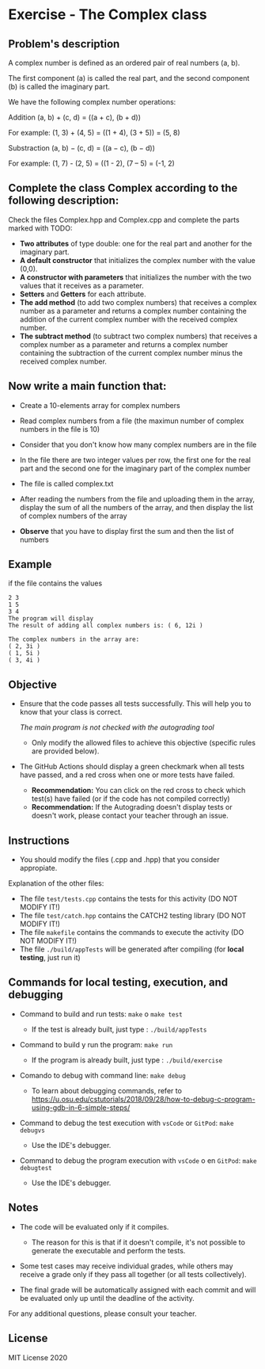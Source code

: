 # Exercise - The Complex class

## Problem's description

A complex number is defined as an ordered pair of real numbers (a, b).

The first component (a) is called the real part, and the second component (b) is called the imaginary part.

We have the following complex number operations:


Addition		(a, b) + (c, d) = ((a + c), (b + d))

For example:	(1, 3) + (4, 5) = ((1 + 4), (3 + 5)) = (5, 8)


Substraction	(a, b) − (c, d) = ((a − c), (b − d))

For example:	(1, 7) - (2, 5) = ((1 - 2), (7 – 5) = (-1, 2)


## Complete the class Complex according to the following description:
Check the files Complex.hpp and Complex.cpp and complete the parts marked with TODO:

- **Two attributes** of type double: one for the real part and another for the imaginary part.
- **A default constructor** that initializes the complex number with the value (0,0).
- **A constructor with parameters** that initializes the number with the two values that it receives as a parameter.
- **Setters** and **Getters** for each attribute.
- **The add method** (to add two complex numbers) that receives a complex number as a parameter and returns a complex number containing the addition of the current complex number with the received complex number.
- **The subtract method** (to subtract two complex numbers) that receives a complex number as a parameter and returns  a complex number containing the subtraction of the current complex number minus the received complex number.


## Now write a main function that:

- Create a 10-elements array for complex numbers 
- Read complex numbers from a file (the maximun number of complex numbers in the file is 10)
- Consider that you don't know how many complex numbers are in the file
- In the file there are two integer values per row, the first one for the real part and the second one for the imaginary part of the complex number
- The file is called complex.txt

- After reading the numbers from the file and uploading them in the array, display the sum of all the numbers of the array, and then display the list of complex numbers of the array
- **Observe** that you have to display first the sum and then the list of numbers

## Example

if the file contains the values
```
2 3
1 5
3 4
The program will display
The result of adding all complex numbers is: ( 6, 12i )

The complex numbers in the array are:
( 2, 3i )
( 1, 5i )
( 3, 4i )
```

## Objective

- Ensure that the code passes all tests successfully. This will help you to know that your class is correct. 

    *The main program is not checked with the autograding tool*

   * Only modify the allowed files to achieve this objective (specific rules are provided below).

- The GitHub Actions should display a green checkmark when all tests have passed, and a red cross when one or more tests have failed.
   * **Recommendation:** You can click on the red cross to check which test(s) have failed (or if the code has not compiled correctly)
   * **Recommendation:** If the Autograding doesn't display tests or doesn't work, please contact your teacher through an issue.

## Instructions

- You should modify the files (.cpp and .hpp) that you consider appropiate.

Explanation of the other files:

- The file `test/tests.cpp` contains the tests for this activity (DO NOT MODIFY IT!)
- The file `test/catch.hpp` contains the CATCH2 testing library (DO NOT MODIFY IT!)
- The file `makefile` contains the commands to execute the activity (DO NOT MODIFY IT!)
- The file `./build/appTests` will be generated after compiling (for **local testing**, just run it)

## Commands for local testing, execution, and debugging

- Command to build and run tests: `make` o `make test`
    * If the test is already built, just type : `./build/appTests`

- Command to build y run the program: `make run` 
    * If the program is already built, just type : `./build/exercise`

- Comando to debug with command line: `make debug`
    * To learn about debugging commands, refer to
     https://u.osu.edu/cstutorials/2018/09/28/how-to-debug-c-program-using-gdb-in-6-simple-steps/

- Command to debug the test execution with `vsCode` or `GitPod`: `make debugvs` 
    * Use the IDE's debugger.

- Command to debug the program execution with `vsCode` o en `GitPod`: `make debugtest` 
    * Use the IDE's debugger.

## Notes

- The code will be evaluated only if it compiles.
   * The reason for this is that if it doesn't compile, it's not possible to generate the executable and perform the tests.

- Some test cases may receive individual grades, while others may receive a grade only if they pass all together (or all tests collectively).

- The final grade will be automatically assigned with each commit and will be evaluated only up until the deadline of the activity.

For any additional questions, please consult your teacher.

## License

MIT License 2020
